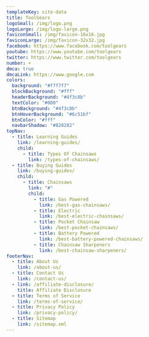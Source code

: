 ```yaml
---
templateKey: site-data
title: ToolGears
logoSmall: /img/logo.png
logoLarge: /img/logo-large.png
faviconSmall: /img/favicon-16x16.jpg
faviconLarge: /img/favicon-32x32.jpg
facebook: https://www.facebook.com/toolgears
youtube: https://www.youtube.com/toolgears
twitter: https://www.twitter.com/toolgears
number: +
dmca: true
dmcaLink: https://www.google.com
colors:
  background: "#f7f7f7"
  blockBackground: "#fff"
  headerBackground: "#4f3c8b"
  textColor: "#000"
  btnBackground: "#4f3c8b"
  btnHoverBackground: "#6c51bf"
  btnColor: "#fff"
  navbarShadow: "#828282"
topNav:
  - title: Learning Guides
    link: /learning-guides/
    child:
      - title: Types Of Chainsaws
        link: /types-of-chainsaws/
  - title: Buying Guides
    link: /buying-guides/
    child:
      - title: Chainsaws
        link: "#"
        child:
          - title: Gas Powered
            link: /best-gas-chainsaws/
          - title: Electric
            link: /best-electric-chainsaws/
          - title: Pocket Chainsaw
            link: /best-pocket-chainsaws/
          - title: Battery Powered
            link: /best-battery-powered-chainsaws/
          - title: Chainsaw Sharpeners
            link: /best-chainsaw-sharpeners/
footerNav:
  - title: About Us
    link: /about-us/
  - title: Contact Us
    link: /contact-us/
  - link: /affiliate-disclosure/
    title: Affiliate Disclosure
  - title: Terms of Service
    link: /terms-of-service/
  - title: Privacy Policy
    link: /privacy-policy/
  - title: Sitemap
    link: /sitemap.xml
---
```


